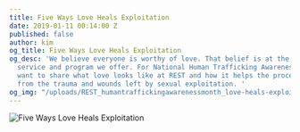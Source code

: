 ```yaml
---
title: Five Ways Love Heals Exploitation
date: 2019-01-11 00:14:00 Z
published: false
author: kim
og_title: Five Ways Love Heals Exploitation
og_desc: 'We believe everyone is worthy of love. That belief is at the core of every
  service and program we offer. For National Human Trafficking Awareness Month, we
  want to share what love looks like at REST and how it helps the process of healing
  from the trauma and wounds left by sexual exploitation. '
og_img: "/uploads/REST_humantraffickingawarenessmonth_love-heals-exploitation.jpg"
---
```


![Five Ways Love Heals Exploitation](/uploads/REST_humantraffickingawarenessmonth_love-heals-exploitation.jpg)
